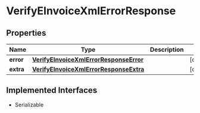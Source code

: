 

# VerifyEInvoiceXmlErrorResponse


## Properties

| Name | Type | Description | Notes |
|------------ | ------------- | ------------- | -------------|
|**error** | [**VerifyEInvoiceXmlErrorResponseError**](VerifyEInvoiceXmlErrorResponseError.md) |  |  [optional] |
|**extra** | [**VerifyEInvoiceXmlErrorResponseExtra**](VerifyEInvoiceXmlErrorResponseExtra.md) |  |  [optional] |


## Implemented Interfaces

* Serializable


